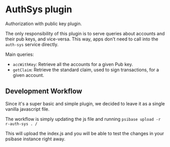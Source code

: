 # AuthSys plugin

Authorization with public key plugin.

The only responsibility of this plugin is to serve queries about accounts and their pub keys, and vice-versa. This way, apps don't need to call into the `auth-sys` service directly.

Main queries:

- `accWithKey`: Retrieve all the accounts for a given Pub key.
- `getClaim`: Retrieve the standard claim, used to sign transactions, for a given account.

## Development Workflow

Since it's a super basic and simple plugin, we decided to leave it as a single vanilla javascript file.

The workflow is simply updating the js file and running `psibase upload -r r-auth-sys . /`

This will upload the index.js and you will be able to test the changes in your psibase instance right away.

